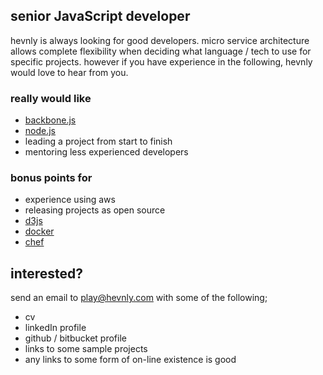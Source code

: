 ## senior JavaScript developer ##
hevnly is always looking for good developers. micro service architecture allows complete flexibility when deciding what language / tech to use for specific projects. however if you have experience in the following, hevnly would love to hear from you.

### really would like ###
+ [backbone.js](http://backbonejs.org/)
+ [node.js](https://nodejs.org/)
+ leading a project from start to finish
+ mentoring less experienced developers

### bonus points for ###
+ experience using aws
+ releasing projects as open source
+ [d3js](http://d3js.org/)
+ [docker](https://www.docker.com/)
+ [chef](https://www.chef.io/)

## interested? ##
send an email to [play@hevnly.com](mailto:play@hevnly.com?Subject=apply%20for%20snr%20js) with some of the following;

+ cv
+ linkedIn profile
+ github / bitbucket profile
+ links to some sample projects
+ any links to some form of on-line existence is good
